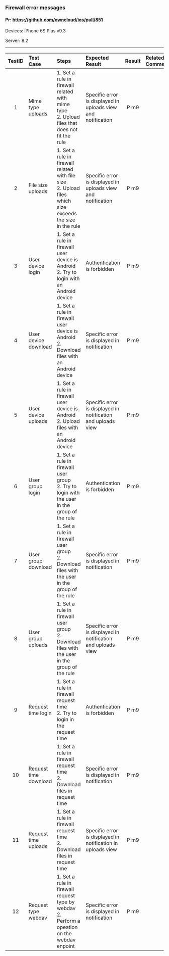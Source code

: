 ###  Firewall error messages 

#### Pr: https://github.com/owncloud/ios/pull/851 

Devices: iPhone 6S Plus v9.3

Server: 8.2

---

 
| TestID | Test Case | Steps | Expected Result | Result | Related Comment |
| :----: | :-------- | :---- | :-------------- | :----: | :-------------- |
| 1 | Mime type uploads | 1. Set a rule in firewall related with mime type<br>2. Upload files that does not fit the rule  | Specific error is displayed in uploads view and notification | P m9 |  |
| 2 | File size uploads | 1. Set a rule in firewall related with file size<br>2. Upload files which size exceeds the size in the rule | Specific error is displayed in uploads view and notification | P m9 |  |
| 3 | User device login | 1. Set a rule in firewall user device is Android<br>2. Try to login with an Android device  | Authentication is forbidden | P m9 |  |
| 4 | User device download | 1. Set a rule in firewall user device is Android<br>2. Download files with an Android device | Specific error is displayed in notification | P m9 |  |
| 5 | User device uploads | 1. Set a rule in firewall user device is Android<br>2. Upload files with an Android device | Specific error is displayed in notification and uploads view| P m9 |  |
| 6 | User group login | 1. Set a rule in firewall user group<br>2. Try to login with the user in the group of the rule | Authentication is forbidden | P m9 |  |
| 7 | User group download | 1. Set a rule in firewall user group<br>2. Download files with the user in the group of the rule | Specific error is displayed in notification | P m9 |  |
| 8 | User group uploads | 1. Set a rule in firewall user group<br>2. Download files with the user in the group of the rule | Specific error is displayed in notification and uploads view| P m9 |  |
| 9 | Request time login | 1. Set a rule in firewall request time<br>2. Try to login in the request time | Authentication is forbidden | P m9 |  |
| 10 | Request time download | 1. Set a rule in firewall request time<br>2. Download files in request time | Specific error is displayed in notification | P m9 |  |
| 11 | Request time uploads | 1. Set a rule in firewall request time<br>2. Download files in request time | Specific error is displayed in notification in uploads view| P m9 |  | |
| 12 | Request type webdav | 1. Set a rule in firewall request type by webdav<br>2. Perform a opeation on the webdav enpoint | Specific error is displayed in notification | P m9 |  |
